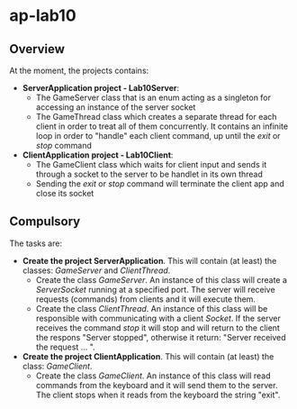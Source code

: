 # ap-lab10

## Overview
At the moment, the projects contains:
- **ServerApplication project - Lab10Server**:
  - The GameServer class that is an enum acting as a singleton for accessing an instance of the server socket
  - The GameThread class which creates a separate thread for each client in order to treat all of them concurrently. It contains an infinite loop in order to "handle" each client command, up until the *exit* or *stop* command
- **ClientApplication project - Lab10Client**:
  - The GameClient class which waits for client input and sends it through a socket to the server to be handlet in its own thread
  - Sending the *exit* or *stop* command will terminate the client app and close its socket

## Compulsory
The tasks are:
- **Create the project ServerApplication**. This will contain (at least) the classes: *GameServer* and *ClientThread*.
  - Create the class *GameServer*. An instance of this class will create a *ServerSocket* running at a specified port. The server will receive requests (commands) from clients and it will execute them.
  - Create the class *ClientThread*. An instance of this class will be responsible with communicating with a client *Socket*. If the server receives the command *stop* it will stop and will return to the client the respons "Server stopped", otherwise it return: "Server received the request ... ".
- **Create the project ClientApplication**. This will contain (at least) the class: *GameClient*.
  - Create the class *GameClient*. An instance of this class will read commands from the keyboard and it will send them to the server. The client stops when it reads from the keyboard the string "exit". 
